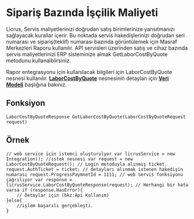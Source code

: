 # Sipariş Bazında İşçilik Maliyeti

Licrus, Servis maliyetlerinizi doğrudan satış birimlerinize yansıtmanızı sağlayacak kurallar içerir. Bu noktada servis hakedişlerinizi doğrudan seri numarası ve sipariş(teklif) numarası bazında görüntülemek için Masraf Merkezleri Raporu kullanılır. API servisleri üzerinden satış ve cihaz bazında servis maliyetlerinizi ERP sisteminize almak GetLaborCostByQuote metodunu kullanaiblirsiniz.

Rapor entegrasyonu için kullanılacak bilgileri için LaborCostByQuote nesnesi kullanılır. [**LaborCostByQuote**](http://docs.onerov.com/2019/10/25/iscilik-maliyeti-nesnesi/) nesnesinin detayları için **[Veri Modeli](http://docs.onerov.com/category/veri-modeli/)** başlığına bakınız.

## Fonksiyon

```
LaborCostByQuoteResponse GetLaborCostByQuote(LaborCostByQuoteRequest request)
```

## Örnek

```
// web service için istemci oluşturulyor var licrusService = new Integration(); //istek nesnesi var request = new LaborCostByQuoteRequest(); // Login metoduyla alınmış ticket. request.AuthTicket = ticket; // detayları alınmak istenen hakedişin numarası request.ProgressPaymnetId = 1111; // web servis fonksiyonu çağrılıyor var response = licrusService.LaborCostByQuoteResponse(request); // Herhangi bir hata varsa if (response.HasError){
	// Detaylar için (bkz:Api Kullanım)
}else{
	//işlem başarılı gerçekleşti.
}
```